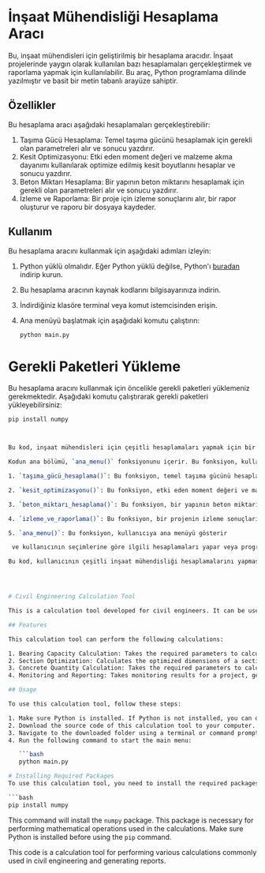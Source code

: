 
# İnşaat Mühendisliği Hesaplama Aracı

Bu, inşaat mühendisleri için geliştirilmiş bir hesaplama aracıdır. İnşaat projelerinde yaygın olarak kullanılan bazı hesaplamaları gerçekleştirmek ve raporlama yapmak için kullanılabilir. Bu araç, Python programlama dilinde yazılmıştır ve basit bir metin tabanlı arayüze sahiptir.

## Özellikler

Bu hesaplama aracı aşağıdaki hesaplamaları gerçekleştirebilir:

1. Taşıma Gücü Hesaplama: Temel taşıma gücünü hesaplamak için gerekli olan parametreleri alır ve sonucu yazdırır.
2. Kesit Optimizasyonu: Etki eden moment değeri ve malzeme akma dayanımı kullanılarak optimize edilmiş kesit boyutlarını hesaplar ve sonucu yazdırır.
3. Beton Miktarı Hesaplama: Bir yapının beton miktarını hesaplamak için gerekli olan parametreleri alır ve sonucu yazdırır.
4. İzleme ve Raporlama: Bir proje için izleme sonuçlarını alır, bir rapor oluşturur ve raporu bir dosyaya kaydeder.

## Kullanım

Bu hesaplama aracını kullanmak için aşağıdaki adımları izleyin:

1. Python yüklü olmalıdır. Eğer Python yüklü değilse, Python'ı [buradan](https://www.python.org/downloads/) indirip kurun.
2. Bu hesaplama aracının kaynak kodlarını bilgisayarınıza indirin.
3. İndirdiğiniz klasöre terminal veya komut istemcisinden erişin.
4. Ana menüyü başlatmak için aşağıdaki komutu çalıştırın:

   ```bash
   python main.py

# Gerekli Paketleri Yükleme
Bu hesaplama aracını kullanmak için öncelikle gerekli paketleri yüklemeniz gerekmektedir. Aşağıdaki komutu çalıştırarak gerekli paketleri yükleyebilirsiniz:

```bash
pip install numpy



Bu kod, inşaat mühendisleri için çeşitli hesaplamaları yapmak için bir hesaplama aracıdır. İnşaat mühendislerinin yaygın olarak kullandığı bazı hesaplamaları gerçekleştirebilir ve raporlamalarını yapabilir.

Kodun ana bölümü, `ana_menu()` fonksiyonunu içerir. Bu fonksiyon, kullanıcıya bir dizi seçenek sunar ve seçimlerine göre ilgili hesaplamaları yapar. Aşağıda, kodun her bir bölümünün işlevini ve kullanımını açıklayan ayrıntılı bir açıklama bulunmaktadır:

1. `taşıma_gücü_hesaplama()`: Bu fonksiyon, temel taşıma gücünü hesaplar. Kullanıcıdan temel taşıma gücü karakteristik dayanımı (qk), temel seviyesinde etkiyen düşey yük, kesme ve moment etkilerinin oluşturduğu temel taban basıncı (qo), taşıma gücü katsayıları (Nq, Nc, Ng), temel şekli katsayıları (sc, sq, sg), derinlik katsayıları (dc, dq, dg), temel taban eğimi katsayıları (bc, bq, bg), temel zemin eğimi katsayıları (gc, gq, gg) ve yükleme eğikliği katsayıları (ic, iq, ig) gibi girişleri alır ve taşıma gücünü hesaplayarak sonucu yazdırır.

2. `kesit_optimizasyonu()`: Bu fonksiyon, etki eden moment değeri ve malzeme akma dayanımı kullanılarak optimize edilmiş kesit boyutlarını hesaplar. Moment değeri (M) ve malzeme akma dayanımı (sigma_y) girişlerini alır ve kesit boyutlarını (d ve b) hesaplayarak sonucu yazdırır.

3. `beton_miktarı_hesaplama()`: Bu fonksiyon, bir yapının beton miktarını hesaplar. Yapının uzunluğu (uzunluk), genişliği (genişlik), yüksekliği (yükseklik) ve duvar kalınlığı (duvar_kalinligi) gibi girişleri alır ve beton miktarını hesaplayarak sonucu yazdırır.

4. `izleme_ve_raporlama()`: Bu fonksiyon, bir projenin izleme sonuçlarını alarak bir rapor oluşturur ve dosyaya kaydeder. Kullanıcıdan proje adı (proje_adi) ve izleme sonuçları (izleme_sonuclari) gibi girişleri alır, bir rapor oluşturur ve bu raporu bir dosyaya kaydederek sonucu yazdırır.

5. `ana_menu()`: Bu fonksiyon, kullanıcıya ana menüyü gösterir

 ve kullanıcının seçimlerine göre ilgili hesaplamaları yapar veya programdan çıkar. Kullanıcı 1-5 arasında bir seçim yapar ve seçimine göre ilgili hesaplama fonksiyonunu çağırır. Geçerli olmayan bir seçim yapılırsa, hata mesajı verilir ve tekrar seçim yapması istenir.

Bu kod, kullanıcının çeşitli inşaat mühendisliği hesaplamalarını yapmasına olanak tanır ve sonuçları kullanıcıya sunar. Ayrıca, kullanıcının izleme sonuçlarını raporlamasını sağlar ve bu raporu bir dosyaya kaydeder.




# Civil Engineering Calculation Tool

This is a calculation tool developed for civil engineers. It can be used to perform and report some commonly used calculations in construction projects. This tool is written in the Python programming language and has a simple text-based interface.

## Features

This calculation tool can perform the following calculations:

1. Bearing Capacity Calculation: Takes the required parameters to calculate the bearing capacity of a foundation and prints the result.
2. Section Optimization: Calculates the optimized dimensions of a section based on the applied moment and material yield strength, and prints the result.
3. Concrete Quantity Calculation: Takes the required parameters to calculate the quantity of concrete for a structure and prints the result.
4. Monitoring and Reporting: Takes monitoring results for a project, generates a report, and saves the report to a file.

## Usage

To use this calculation tool, follow these steps:

1. Make sure Python is installed. If Python is not installed, you can download and install it from [here](https://www.python.org/downloads/).
2. Download the source code of this calculation tool to your computer.
3. Navigate to the downloaded folder using a terminal or command prompt.
4. Run the following command to start the main menu:

   ```bash
   python main.py

# Installing Required Packages
To use this calculation tool, you need to install the required packages. You can install them by running the following command:

```bash
pip install numpy
```

This command will install the `numpy` package. This package is necessary for performing mathematical operations used in the calculations. Make sure Python is installed before using the `pip` command.

This code is a calculation tool for performing various calculations commonly used in civil engineering and generating reports.
